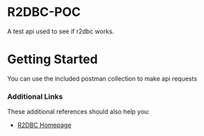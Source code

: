 # R2DBC-POC
 A test api used to see if r2dbc works. 

 # Getting Started
You can  use the included postman collection to make api requests

### Additional Links
These additional references should also help you:

* [R2DBC Homepage](https://r2dbc.io)

 
